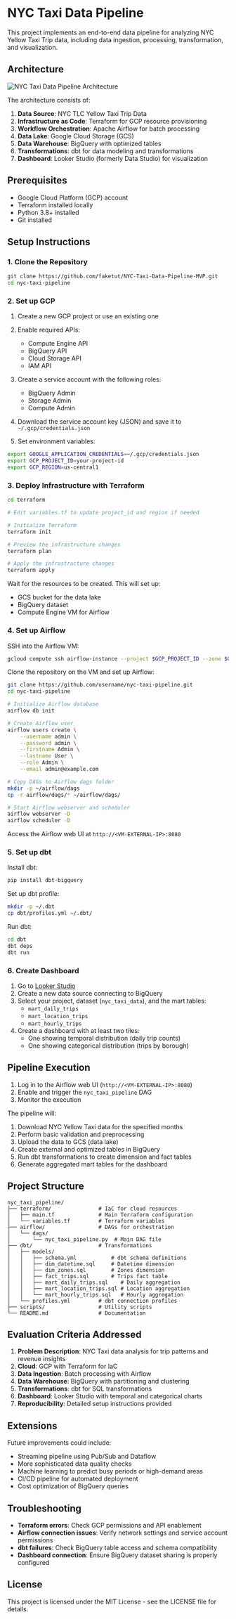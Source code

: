 # NYC Taxi Data Pipeline

This project implements an end-to-end data pipeline for analyzing NYC Yellow Taxi Trip data, including data ingestion, processing, transformation, and visualization.

## Architecture

![NYC Taxi Data Pipeline Architecture](https://i.imgur.com/placeholder.png)

The architecture consists of:

1. **Data Source**: NYC TLC Yellow Taxi Trip Data
2. **Infrastructure as Code**: Terraform for GCP resource provisioning
3. **Workflow Orchestration**: Apache Airflow for batch processing
4. **Data Lake**: Google Cloud Storage (GCS)
5. **Data Warehouse**: BigQuery with optimized tables
6. **Transformations**: dbt for data modeling and transformations
7. **Dashboard**: Looker Studio (formerly Data Studio) for visualization

## Prerequisites

- Google Cloud Platform (GCP) account
- Terraform installed locally
- Python 3.8+ installed
- Git installed

## Setup Instructions

### 1. Clone the Repository

```bash
git clone https://github.com/faketut/NYC-Taxi-Data-Pipeline-MVP.git
cd nyc-taxi-pipeline
```

### 2. Set up GCP

1. Create a new GCP project or use an existing one
2. Enable required APIs:
   - Compute Engine API
   - BigQuery API
   - Cloud Storage API
   - IAM API

3. Create a service account with the following roles:
   - BigQuery Admin
   - Storage Admin
   - Compute Admin

4. Download the service account key (JSON) and save it to `~/.gcp/credentials.json`

5. Set environment variables:
```bash
export GOOGLE_APPLICATION_CREDENTIALS=~/.gcp/credentials.json
export GCP_PROJECT_ID=your-project-id
export GCP_REGION=us-central1
```

### 3. Deploy Infrastructure with Terraform

```bash
cd terraform

# Edit variables.tf to update project_id and region if needed

# Initialize Terraform
terraform init

# Preview the infrastructure changes
terraform plan

# Apply the infrastructure changes
terraform apply
```

Wait for the resources to be created. This will set up:
- GCS bucket for the data lake
- BigQuery dataset
- Compute Engine VM for Airflow

### 4. Set up Airflow

SSH into the Airflow VM:

```bash
gcloud compute ssh airflow-instance --project $GCP_PROJECT_ID --zone $GCP_REGION-a
```

Clone the repository on the VM and set up Airflow:

```bash
git clone https://github.com/username/nyc-taxi-pipeline.git
cd nyc-taxi-pipeline

# Initialize Airflow database
airflow db init

# Create Airflow user
airflow users create \
    --username admin \
    --password admin \
    --firstname Admin \
    --lastname User \
    --role Admin \
    --email admin@example.com

# Copy DAGs to Airflow dags folder
mkdir -p ~/airflow/dags
cp -r airflow/dags/* ~/airflow/dags/

# Start Airflow webserver and scheduler
airflow webserver -D
airflow scheduler -D
```

Access the Airflow web UI at `http://<VM-EXTERNAL-IP>:8080`

### 5. Set up dbt

Install dbt:

```bash
pip install dbt-bigquery
```

Set up dbt profile:

```bash
mkdir -p ~/.dbt
cp dbt/profiles.yml ~/.dbt/
```

Run dbt:

```bash
cd dbt
dbt deps
dbt run
```

### 6. Create Dashboard

1. Go to [Looker Studio](https://lookerstudio.google.com/)
2. Create a new data source connecting to BigQuery
3. Select your project, dataset (`nyc_taxi_data`), and the mart tables:
   - `mart_daily_trips`
   - `mart_location_trips`
   - `mart_hourly_trips`
4. Create a dashboard with at least two tiles:
   - One showing temporal distribution (daily trip counts)
   - One showing categorical distribution (trips by borough)

## Pipeline Execution

1. Log in to the Airflow web UI (`http://<VM-EXTERNAL-IP>:8080`)
2. Enable and trigger the `nyc_taxi_pipeline` DAG
3. Monitor the execution

The pipeline will:
1. Download NYC Yellow Taxi data for the specified months
2. Perform basic validation and preprocessing
3. Upload the data to GCS (data lake)
4. Create external and optimized tables in BigQuery
5. Run dbt transformations to create dimension and fact tables
6. Generate aggregated mart tables for the dashboard

## Project Structure

```
nyc_taxi_pipeline/
├── terraform/               # IaC for cloud resources
│   ├── main.tf              # Main Terraform configuration
│   └── variables.tf         # Terraform variables
├── airflow/                 # DAGs for orchestration
│   └── dags/
│       └── nyc_taxi_pipeline.py  # Main DAG file
├── dbt/                     # Transformations
│   ├── models/
│   │   ├── schema.yml           # dbt schema definitions
│   │   ├── dim_datetime.sql     # Datetime dimension
│   │   ├── dim_zones.sql        # Zones dimension
│   │   ├── fact_trips.sql       # Trips fact table
│   │   ├── mart_daily_trips.sql    # Daily aggregation
│   │   ├── mart_location_trips.sql # Location aggregation
│   │   └── mart_hourly_trips.sql   # Hourly aggregation
│   └── profiles.yml         # dbt connection profiles
├── scripts/                 # Utility scripts
└── README.md                # Documentation
```

## Evaluation Criteria Addressed

1. **Problem Description**: NYC Taxi data analysis for trip patterns and revenue insights
2. **Cloud**: GCP with Terraform for IaC
3. **Data Ingestion**: Batch processing with Airflow
4. **Data Warehouse**: BigQuery with partitioning and clustering
5. **Transformations**: dbt for SQL transformations
6. **Dashboard**: Looker Studio with temporal and categorical charts
7. **Reproducibility**: Detailed setup instructions provided

## Extensions

Future improvements could include:
- Streaming pipeline using Pub/Sub and Dataflow
- More sophisticated data quality checks
- Machine learning to predict busy periods or high-demand areas
- CI/CD pipeline for automated deployment
- Cost optimization of BigQuery queries

## Troubleshooting

- **Terraform errors**: Check GCP permissions and API enablement
- **Airflow connection issues**: Verify network settings and service account permissions
- **dbt failures**: Check BigQuery table access and schema compatibility
- **Dashboard connection**: Ensure BigQuery dataset sharing is properly configured

## License

This project is licensed under the MIT License - see the LICENSE file for details.